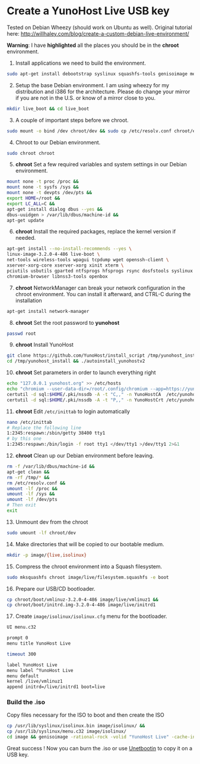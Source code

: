 # Create a YunoHost Live USB key

Tested on Debian Wheezy (should work on Ubuntu as well). Original tutorial here: http://willhaley.com/blog/create-a-custom-debian-live-environment/

**Warning**: I have **highlighted** all the places you should be in the **chroot** environment.

1. Install applications we need to build the environment. 
```bash
sudo apt-get install debootstrap syslinux squashfs-tools genisoimage memtest86+ rsync
```

2. Setup the base Debian environment.  I am using wheezy for my distribution and i386 for the architecture.  Please do change your mirror if you are not in the U.S. or know of a mirror close to you.
```bash
mkdir live_boot && cd live_boot
```

3. A couple of important steps before we chroot.
```bash
sudo mount -o bind /dev chroot/dev && sudo cp /etc/resolv.conf chroot/etc/resolv.conf
```

4. Chroot to our Debian environment.
```bash
sudo chroot chroot
```

5. **chroot**
Set a few required variables and system settings in our Debian environment.
```bash
mount none -t proc /proc && 
mount none -t sysfs /sys && 
mount none -t devpts /dev/pts && 
export HOME=/root && 
export LC_ALL=C && 
apt-get install dialog dbus --yes && 
dbus-uuidgen > /var/lib/dbus/machine-id && 
apt-get update
```

6. **chroot** Install the required packages, replace the kernel version if needed.
```bash
apt-get install --no-install-recommends --yes \
linux-image-3.2.0-4-486 live-boot \
net-tools wireless-tools wpagui tcpdump wget openssh-client \
xserver-xorg-core xserver-xorg xinit xterm \
pciutils usbutils gparted ntfsprogs hfsprogs rsync dosfstools syslinux partclone nano pv \
chromium-browser libnss3-tools openbox
```

7. **chroot** NetworkManager can break your network configuration in the chroot environment. You can install it afterward, and CTRL-C during the installation
```bash
apt-get install network-manager
```

8. **chroot** Set the root password to **yunohost**
```bash
passwd root
```

9. **chroot** Install YunoHost
```bash
git clone https://github.com/YunoHost/install_script /tmp/yunohost_install
cd /tmp/yunohost_install && ./autoinstall_yunohostv2
```

10. **chroot** Set parameters in order to launch everything right
```bash
echo "127.0.0.1 yunohost.org" >> /etc/hosts
echo "chromium --user-data-dir=/root/.config/chromium --app=https://yunohost.org/yunohost/admin/" >> /etc/xdg/openbox/autostart
certutil -d sql:$HOME/.pki/nssdb -A -t "C,," -n YunoHostCA  /etc/yunohost/certs/yunohost.org/ca.pem
certutil -d sql:$HOME/.pki/nssdb -A -t "P,," -n YunoHostCrt /etc/yunohost/certs/yunohost.org/crt.pem
```

11. **chroot** Edit `/etc/inittab` to login automatically
```bash
nano /etc/inittab
# Replace the following line
1:2345:respawn:/sbin/getty 38400 tty1
# by this one
1:2345:respawn:/bin/login -f root tty1 </dev/tty1 >/dev/tty1 2>&1
```

12. **chroot** Clean up our Debian environment before leaving.
```bash
rm -f /var/lib/dbus/machine-id && 
apt-get clean && 
rm -rf /tmp/* && 
rm /etc/resolv.conf && 
umount -lf /proc && 
umount -lf /sys && 
umount -lf /dev/pts
# Then exit
exit
```

13. Unmount dev from the chroot 
```bash
sudo umount -lf chroot/dev
```

14. Make directories that will be copied to our bootable medium. 
```bash
mkdir -p image/{live,isolinux}
```

15. Compress the chroot environment into a Squash filesystem.
```bash
sudo mksquashfs chroot image/live/filesystem.squashfs -e boot
```

16. Prepare our USB/CD bootloader.
```bash
cp chroot/boot/vmlinuz-3.2.0-4-486 image/live/vmlinuz1 && 
cp chroot/boot/initrd.img-3.2.0-4-486 image/live/initrd1
```

17. Create `image/isolinux/isolinux.cfg` menu for the bootloader.

```bash
UI menu.c32

prompt 0
menu title YunoHost Live

timeout 300

label YunoHost Live
menu label ^YunoHost Live
menu default
kernel /live/vmlinuz1
append initrd=/live/initrd1 boot=live
```

### Build the .iso

Copy files necessary for the ISO to boot and then create the ISO

```bash
cp /usr/lib/syslinux/isolinux.bin image/isolinux/ && 
cp /usr/lib/syslinux/menu.c32 image/isolinux/
cd image && genisoimage -rational-rock -volid "YunoHost Live" -cache-inodes -joliet -full-iso9660-filenames -b isolinux/isolinux.bin -c isolinux/boot.cat -no-emul-boot -boot-load-size 4 -boot-info-table -output ../yunohost-live.iso . && cd ..
```

Great success ! Now you can burn the .iso or use [Unetbootin](http://unetbootin.sourceforge.net/) to copy it on a USB key.